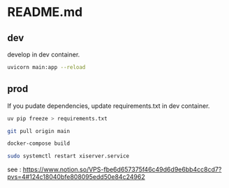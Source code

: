 # README.md

## dev

develop in dev container.

```bash
uvicorn main:app --reload
```

## prod

If you pudate dependencies, update requirements.txt in dev container.

```bash
uv pip freeze > requirements.txt
```

```bash
git pull origin main
```

```bash
docker-compose build
```

```bash
sudo systemctl restart xiserver.service
```


see : https://www.notion.so/VPS-fbe6d657375f46c49d6d9e6bb4cc8cd7?pvs=4#124c18040bfe808095edd50e84c24962
